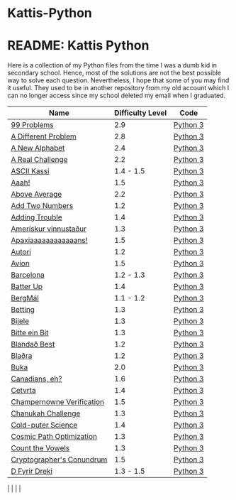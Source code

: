 # Kattis-Python
<html>
  <head>
    <h1> README: Kattis Python 
    </h1>
  </head>
  <body>
    Here is a collection of my Python files from the time I was a dumb kid in secondary school. 
    Hence, most of the solutions are not the best possible way to solve each question. 
    Nevertheless, I hope that some of you may find it useful. They used to be in another repository from my old account which I can no longer access since my school deleted my email when I graduated. 
  </body>
</html>


| Name          | Difficulty Level | Code    |
| ------------- | ---------------- |---------|
|[99 Problems](https://open.kattis.com/problems/99problems)|2.9|[Python 3](https://github.com/szczeryl/Kattis-Python/blob/main/src/99%20Problems.py)|
|[A Different Problem](https://open.kattis.com/problems/different)|2.8|[Python 3](https://github.com/szczeryl/Kattis-Python/blob/main/src/A%20Different%20Problem.py)|
|[A New Alphabet](https://open.kattis.com/problems/anewalphabet)| 2.4            |[Python 3](https://github.com/szczeryl/Kattis-Python/blob/main/src/A%20New%20Alphabet.py)|
|[A Real Challenge](https://open.kattis.com/problems/areal) | 2.2 |[Python 3](https://github.com/szczeryl/Kattis-Python/blob/main/src/A%20Real%20Challenge.py)|
|[ASCII Kassi](https://open.kattis.com/problems/asciikassi)   |  1.4 - 1.5       |[Python 3](https://github.com/szczeryl/Kattis-Python/blob/main/src/ASCII%20Kassi.py) |
|[Aaah!](https://open.kattis.com/problems/aaah)|1.5|[Python 3](https://github.com/szczeryl/Kattis-Python/blob/main/src/Aaah!.py)|
|[Above Average](https://open.kattis.com/problems/aboveaverage)|2.2|[Python 3](https://github.com/szczeryl/Kattis-Python/blob/main/src/Above%20Average.py)|
|[Add Two Numbers](https://open.kattis.com/problems/addtwonumbers)|1.2|[Python 3](https://github.com/szczeryl/Kattis-Python/blob/main/src/Add%20Two%20Numbers.py)|
|[Adding Trouble](https://open.kattis.com/problems/addingtrouble)|1.4|[Python 3](https://github.com/szczeryl/Kattis-Python/blob/main/src/Adding%20Trouble.py)|
|[Amerískur vinnustaður](https://open.kattis.com/problems/ameriskur)|1.3|[Python 3](https://github.com/szczeryl/Kattis-Python/blob/main/src/Amer%C3%ADskur%20vinnusta%C3%B0ur.py)|
|[Apaxiaaaaaaaaaaaans!](https://open.kattis.com/problems/apaxiaaans)|1.5|[Python 3](https://github.com/szczeryl/Kattis-Python/blob/main/src/Apaxiaaaaaaaaaaaans!.py)|
|[Autori](https://open.kattis.com/problems/autori)|1.2|[Python 3](https://github.com/szczeryl/Kattis-Python/blob/main/src/Autori.py)|
|[Avion](https://open.kattis.com/problems/avion)|1.5|[Python 3](https://github.com/szczeryl/Kattis-Python/blob/main/src/Avion.py)|
|[Barcelona](https://open.kattis.com/problems/barcelona)|1.2 - 1.3|[Python 3](https://github.com/szczeryl/Kattis-Python/blob/main/src/Barcelona.py)|
|[Batter Up](https://open.kattis.com/problems/batterup)| 1.4|[Python 3](https://github.com/szczeryl/Kattis-Python/blob/main/src/Batter%20Up.py)|
|[BergMál](https://open.kattis.com/problems/bergmal)| 1.1 - 1.2|[Python 3](https://github.com/szczeryl/Kattis-Python/blob/main/src/BergM%C3%A1l.py)|
|[Betting](https://open.kattis.com/problems/betting)| 1.3|[Python 3](https://open.kattis.com/problems/betting.py)|
|[Bijele](https://open.kattis.com/problems/bijele)|1.3|[Python 3](https://github.com/szczeryl/Kattis-Python/blob/main/src/Bijele.py)|
|[Bitte ein Bit](https://open.kattis.com/problems/bitteeinbit)|1.3|[Python 3](https://github.com/szczeryl/Kattis-Python/blob/main/src/Bitte%20ein%20Bit.py)|
|[Blandað Best](https://open.kattis.com/problems/blandadbest)|1.2|[Python 3](https://github.com/szczeryl/Kattis-Python/blob/main/src/Blanda%C3%B0%20Best.py)|
|[Blaðra](https://open.kattis.com/problems/bladra2)|1.2|[Python 3](https://github.com/szczeryl/Kattis-Python/blob/main/src/Bla%C3%B0ra.py)|
|[Buka](https://open.kattis.com/problems/buka)|2.0|[Python 3](https://github.com/szczeryl/Kattis-Python/blob/main/src/Buka.py)|
|[Canadians, eh?](https://open.kattis.com/problems/canadianseh)|1.6|[Python 3](https://github.com/szczeryl/Kattis-Python/blob/main/src/Canadians%2C%20eh%3F.py)|
|[Cetvrta](https://open.kattis.com/problems/cetvrta)|1.4|[Python 3](https://github.com/szczeryl/Kattis-Python/blob/main/src/Cetvrta.py)|
|[Champernowne Verification](https://open.kattis.com/problems/champernowneverification)|1.5|[Python 3](https://github.com/szczeryl/Kattis-Python/blob/main/src/Champernowne%20Verification.py)|
|[Chanukah Challenge](https://open.kattis.com/problems/chanukah)|1.3|[Python 3](https://github.com/szczeryl/Kattis-Python/blob/main/src/Chanukah%20Challenge.py)|
|[Cold-puter Science](https://open.kattis.com/problems/cold)|1.4|[Python 3](https://github.com/szczeryl/Kattis-Python/blob/main/src/Cold-puter%20Science.py)|
|[Cosmic Path Optimization](https://open.kattis.com/problems/cosmicpathoptimization)|1.3|[Python 3](https://github.com/szczeryl/Kattis-Python/blob/main/src/Cosmic%20Path%20Optimization.py)|
|[Count the Vowels](https://open.kattis.com/problems/countthevowels)|1.3|[Python 3](https://github.com/szczeryl/Kattis-Python/blob/main/src/Count%20the%20Vowels.py)|
|[Cryptographer's Conundrum](https://open.kattis.com/problems/conundrum)|1.5|[Python 3](https://github.com/szczeryl/Kattis-Python/blob/main/src/Cryptographer's%20Conundrum.py)|
|[D Fyrir Dreki](https://open.kattis.com/problems/dfyrirdreki)|1.3 - 1.5|[Python 3](https://github.com/szczeryl/Kattis-Python/blob/main/src/D%20Fyrir%20Dreki.py)|




|               |                  |         |

